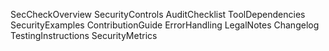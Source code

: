 SecCheckOverview
SecurityControls
AuditChecklist
ToolDependencies
SecurityExamples
ContributionGuide
ErrorHandling
LegalNotes
Changelog
TestingInstructions
SecurityMetrics
